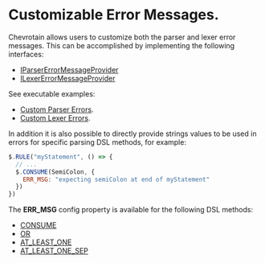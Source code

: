 # Customizable Error Messages.

Chevrotain allows users to customize both the parser and lexer error messages.
This can be accomplished by implementing the following interfaces:

- [IParserErrorMessageProvider](https://chevrotain.io/documentation/10_0_0/interfaces/IParserErrorMessageProvider.html)
- [ILexerErrorMessageProvider](https://chevrotain.io/documentation/10_0_0/interfaces/ILexerErrorMessageProvider.html)

See executable examples:

- [Custom Parser Errors](https://github.com/chevrotain/chevrotain/blob/master/examples/parser/custom_errors/custom_errors.js).
- [Custom Lexer Errors](https://github.com/chevrotain/chevrotain/blob/master/examples/lexer/custom_errors/custom_errors.js).

In addition it is also possible to directly provide strings values to be used in errors
for specific parsing DSL methods, for example:

```javascript
$.RULE("myStatement", () => {
  // ...
  $.CONSUME(SemiColon, {
    ERR_MSG: "expecting semiColon at end of myStatement"
  })
})
```

The **ERR_MSG** config property is available for the following DSL methods:

- [CONSUME](https://chevrotain.io/documentation/10_0_0/classes/CstParser.html#CONSUME)
- [OR](https://chevrotain.io/documentation/10_0_0/classes/CstParser.html#OR)
- [AT_LEAST_ONE](https://chevrotain.io/documentation/10_0_0/classes/CstParser.html#AT_LEAST_ONE)
- [AT_LEAST_ONE_SEP](https://chevrotain.io/documentation/10_0_0/classes/CstParser.html#AT_LEAST_ONE_SEP)
